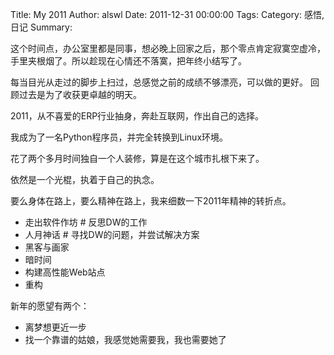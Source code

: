 Title: My 2011
Author: alswl
Date: 2011-12-31 00:00:00
Tags: 
Category: 感悟, 日记
Summary: 

这个时间点，办公室里都是同事，想必晚上回家之后，那个零点肯定寂寞空虚冷， 手里夹根烟了。所以趁现在心情还不落寞，把年终小结写了。

每当目光从走过的脚步上扫过，总感觉之前的成绩不够漂亮，可以做的更好。 回顾过去是为了收获更卓越的明天。

2011，从不喜爱的ERP行业抽身，奔赴互联网，作出自己的选择。

我成为了一名Python程序员，并完全转换到Linux环境。

花了两个多月时间独自一个人装修，算是在这个城市扎根下来了。

依然是一个光棍，执着于自己的执念。

要么身体在路上，要么精神在路上，我来细数一下2011年精神的转折点。

  * 走出软件作坊 # 反思DW的工作
  * 人月神话 # 寻找DW的问题，并尝试解决方案
  * 黑客与画家
  * 暗时间
  * 构建高性能Web站点
  * 重构

新年的愿望有两个：

  * 离梦想更近一步
  * 找一个靠谱的姑娘，我感觉她需要我，我也需要她了

